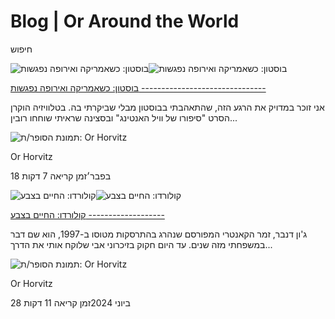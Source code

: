 # Blog | Or Around the World

חיפוש

![בוסטון: כשאמריקה ואירופה נפגשות](https://static.wixstatic.com/media/4e19df_439e0ca92fbf472fa97ac2e163106997~mv2.jpg/v1/fill/w_572,h_250,fp_0.50_0.50,q_30,blur_30,enc_avif,quality_auto/4e19df_439e0ca92fbf472fa97ac2e163106997~mv2.webp)![בוסטון: כשאמריקה ואירופה נפגשות](https://static.wixstatic.com/media/4e19df_439e0ca92fbf472fa97ac2e163106997~mv2.jpg/v1/fill/w_940,h_411,fp_0.50_0.50,q_90,enc_avif,quality_auto/4e19df_439e0ca92fbf472fa97ac2e163106997~mv2.webp)

[בוסטון: כשאמריקה ואירופה נפגשות
-------------------------------](https://www.orhorvitztravel.com/post/boston)

אני זוכר במדויק את הרגע הזה, שהתאהבתי בבוסטון מבלי שביקרתי בה. בטלוויזיה הוקרן הסרט "סיפורו של וויל האנטינג" ובסצינה שראיתי שוחחו רובין...

![תמונת הסופר/ת: Or Horvitz]()

Or Horvitz

18 בפבר׳זמן קריאה 7 דקות

![קולורדו: החיים בצבע ](https://static.wixstatic.com/media/4e19df_23de9d8373334ee0b46a4ee0117d12ea~mv2.jpg/v1/fill/w_572,h_250,fp_0.50_0.50,q_30,blur_30,enc_avif,quality_auto/4e19df_23de9d8373334ee0b46a4ee0117d12ea~mv2.webp)![קולורדו: החיים בצבע ](https://static.wixstatic.com/media/4e19df_23de9d8373334ee0b46a4ee0117d12ea~mv2.jpg/v1/fill/w_940,h_411,fp_0.50_0.50,q_90,enc_avif,quality_auto/4e19df_23de9d8373334ee0b46a4ee0117d12ea~mv2.webp)

[קולורדו: החיים בצבע
-------------------](https://www.orhorvitztravel.com/post/colorado)

ג'ון דנבר, זמר הקאנטרי המפורסם שנהרג בהתרסקות מטוסו ב-1997, הוא שם דבר במשפחתי מזה שנים. עד היום חקוק בזיכרוני אבי שלוקח אותי את הדרך...

![תמונת הסופר/ת: Or Horvitz]()

Or Horvitz

28 ביוני 2024זמן קריאה 11 דקות
